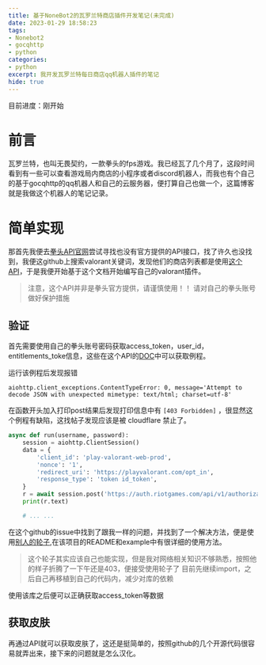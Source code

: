 ```yaml
---
title: 基于NoneBot2的瓦罗兰特商店插件开发笔记(未完成)
date: 2023-01-29 18:58:23
tags:
- Nonebot2
- gocqhttp
- python
categories: 
- python
excerpt: 我开发瓦罗兰特每日商店qq机器人插件的笔记
hide: true
---
```


目前进度：刚开始

# 前言

瓦罗兰特，也叫无畏契约，一款拳头的fps游戏。我已经瓦了几个月了，这段时间看到有一些可以查看游戏局内商店的小程序或者discord机器人，而我也有个自己的基于gocqhttp的qq机器人和自己的云服务器，便打算自己也做一个，这篇博客就是我做这个机器人的笔记记录。

# 简单实现

那首先我便去[拳头API官网](https://developer.riotgames.com/apis)尝试寻找也没有官方提供的API接口，找了许久也没找到，我便这github上搜索valorant关键词，发现他们的商店列表都是使用[这个API](https://github.com/HeyM1ke/ValorantClientAPI)，于是我便开始基于这个文档开始编写自己的valorant插件。

> 注意，这个API并非是拳头官方提供，请谨慎使用！！
> 请对自己的拳头账号做好保护措施

## 验证

首先需要使用自己的拳头账号密码获取access_token，user_id，entitlements_toke信息，这些在这个API的[DOC](https://github.com/HeyM1ke/ValorantClientAPI/blob/master/Docs/RSO_AuthFlow.py)中可以获取例程。

运行该例程后发现报错

```shell
aiohttp.client_exceptions.ContentTypeError: 0, message='Attempt to decode JSON with unexpected mimetype: text/html; charset=utf-8'
```

在函数开头加入打印post结果后发现打印信息中有 `[403 Forbidden]` ，很显然这个例程有缺陷，这找帖子发现应该是被 cloudflare 禁止了。
```python
async def run(username, password):
    session = aiohttp.ClientSession()
    data = {
        'client_id': 'play-valorant-web-prod',
        'nonce': '1',
        'redirect_uri': 'https://playvalorant.com/opt_in',
        'response_type': 'token id_token',
    }
    r = await session.post('https://auth.riotgames.com/api/v1/authorization', json=data)
    print(r.text)

    # ... ...
```

在这个github的issue中找到了跟我一样的问题，并找到了一个解决方法，便是使用[别人的轮子](https://github.com/floxay/python-riot-auth),在该项目的README和example中有很详细的使用方法。

> 这个轮子其实应该自己也能实现，但是我对网络相关知识不够熟悉，按照他的样子折腾了一下午还是403，便接受使用轮子了
> 目前先继续import，之后自己再移植到自己的代码内，减少对库的依赖

使用该库之后便可以正确获取access_token等数据

## 获取皮肤

再通过API就可以获取皮肤了，这还是挺简单的，按照github的几个开源代码很容易就弄出来，接下来的问题就是怎么汉化。


